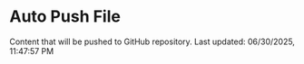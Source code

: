 # Auto Push File

Content that will be pushed to GitHub repository.
Last updated: 06/30/2025, 11:47:57 PM